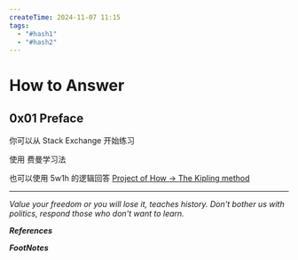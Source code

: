 ```yaml
---
createTime: 2024-11-07 11:15
tags:
  - "#hash1"
  - "#hash2"
---
```


# How to Answer

## 0x01 Preface

你可以从 Stack Exchange 开始练习

使用 费曼学习法

也可以使用 5w1h 的逻辑回答
[Project of How → The Kipling method](https://projectofhow.com/methods/the-kipling-method/)

---
*Value your freedom or you will lose it, teaches history. Don't bother us with politics, respond those who don't want to learn.*

***References***



***FootNotes***


